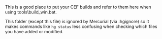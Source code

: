 This is a good place to put your CEF builds and refer to them here when using tools\build_win.bat.

This folder (except this file) is ignored by Mercurial (via .hgignore) so it makes commands like `hg status` less confusing when checking which files you have added or modified.
